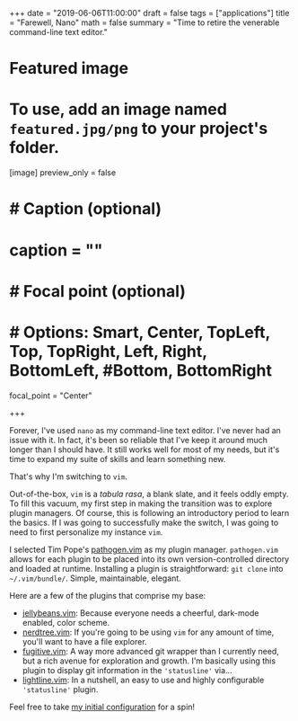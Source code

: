 
+++
date = "2019-06-06T11:00:00"
draft = false
tags = ["applications"]
title = "Farewell, Nano"
math = false
summary = "Time to retire the venerable command-line text editor."

# Featured image
# To use, add an image named `featured.jpg/png` to your project's folder.
[image]
   preview_only = false
#  # Caption (optional)
#  caption = ""
#
#  # Focal point (optional)
#  # Options: Smart, Center, TopLeft, Top, TopRight, Left, Right, BottomLeft, #Bottom, BottomRight
   focal_point = "Center"

+++

Forever, I've used `nano` as my command-line text editor. I've never had an issue with it. In fact, it's been so reliable that I've keep it around much longer than I should have. It still works well for most of my needs, but it's time to expand my suite of skills and learn something new.

That's why I'm switching to `vim`.

Out-of-the-box, `vim` is a _tabula rasa_, a blank slate, and it feels oddly empty. To fill this vacuum, my first step in making the transition was to explore plugin managers. Of course, this is following an introductory period to learn the basics. If I was going to successfully make the switch, I was going to need to first personalize my instance `vim`.

I selected Tim Pope's [pathogen.vim](https://github.com/tpope/vim-pathogen) as my plugin manager. `pathogen.vim` allows for each plugin to be placed into its own version-controlled directory and loaded at runtime. Installing a plugin is straightforward: `git clone` into `~/.vim/bundle/`. Simple, maintainable, elegant.

Here are a few of the plugins that comprise my base:

- [jellybeans.vim](https://github.com/nanotech/jellybeans.vim): Because everyone needs a cheerful, dark-mode enabled, color scheme.
- [nerdtree.vim](https://github.com/scrooloose/nerdtree): If you're going to be using `vim` for any amount of time, you'll want to have a file explorer.
- [fugitive.vim](https://github.com/tpope/vim-fugitive): A way more advanced git wrapper than I currently need, but a rich avenue for exploration and growth. I'm basically using this plugin to display git information in the `'statusline'` via...
- [lightline.vim](https://github.com/itchyny/lightline.vim): In a nutshell, an easy to use and highly configurable `'statusline'` plugin.

Feel free to take [my initial configuration](https://github.com/dzoladz/.vim) for a spin!
